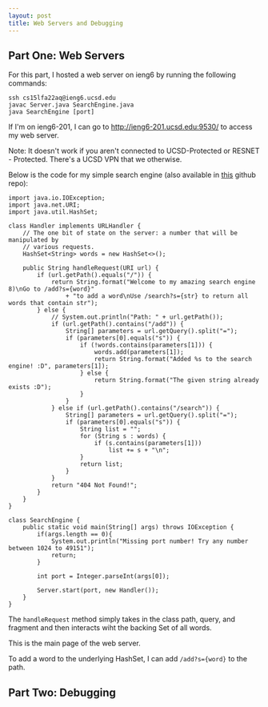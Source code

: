 ```yaml
---
layout: post
title: Web Servers and Debugging
---
```


## Part One: Web Servers
For this part, I hosted a web server on ieng6 by running the following commands:
```
ssh cs15lfa22aq@ieng6.ucsd.edu
javac Server.java SearchEngine.java
java SearchEngine [port]
```
If I'm on ieng6-201, I can go to http://ieng6-201.ucsd.edu:9530/ to access my web server.

Note: It doesn't work if you aren't connected to UCSD-Protected or RESNET - Protected. There's a UCSD VPN that we otherwise.

 Below is the code for my simple search engine (also available in [this](https://github.com/kalkulator413/wavelet) github repo):
```
import java.io.IOException;
import java.net.URI;
import java.util.HashSet;

class Handler implements URLHandler {
    // The one bit of state on the server: a number that will be manipulated by
    // various requests.
    HashSet<String> words = new HashSet<>();

    public String handleRequest(URI url) {
        if (url.getPath().equals("/")) {
            return String.format("Welcome to my amazing search engine 8)\nGo to /add?s={word}" 
                + "to add a word\nUse /search?s={str} to return all words that contain str");
        } else {
            // System.out.println("Path: " + url.getPath());
            if (url.getPath().contains("/add")) {
                String[] parameters = url.getQuery().split("=");
                if (parameters[0].equals("s")) {
                    if (!words.contains(parameters[1])) {
                        words.add(parameters[1]);
                        return String.format("Added %s to the search engine! :D", parameters[1]);
                    } else {
                        return String.format("The given string already exists :D");
                    }
                }
            } else if (url.getPath().contains("/search")) {
                String[] parameters = url.getQuery().split("=");
                if (parameters[0].equals("s")) {
                    String list = "";
                    for (String s : words) {
                        if (s.contains(parameters[1]))
                            list += s + "\n";
                    }
                    return list;
                }
            }
            return "404 Not Found!";
        }
    }
}

class SearchEngine {
    public static void main(String[] args) throws IOException {
        if(args.length == 0){
            System.out.println("Missing port number! Try any number between 1024 to 49151");
            return;
        }

        int port = Integer.parseInt(args[0]);

        Server.start(port, new Handler());
    }
}
```
The `handleRequest` method simply takes in the class path, query, and fragment and then interacts wiht the backing Set of all words.

This is the main page of the web server.
[](images/lab-report-2/home.png)

To add a word to the underlying HashSet, I can add `/add?s={word}` to the path.

## Part Two: Debugging